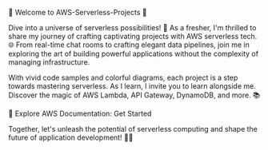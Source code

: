 🌟 Welcome to AWS-Serverless-Projects 🌟

Dive into a universe of serverless possibilities! 🚀 As a fresher, I'm thrilled to share my journey of crafting captivating projects with AWS serverless tech. 🌐 From real-time chat rooms to crafting elegant data pipelines, join me in exploring the art of building powerful applications without the complexity of managing infrastructure.

With vivid code samples and colorful diagrams, each project is a step towards mastering serverless. As I learn, I invite you to learn alongside me. Discover the magic of AWS Lambda, API Gateway, DynamoDB, and more. 📚

🔗 Explore AWS Documentation: Get Started

Together, let's unleash the potential of serverless computing and shape the future of application development! 🌈🚀
